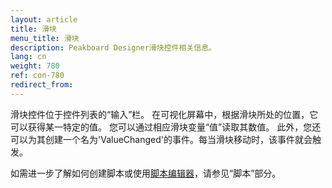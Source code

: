 ```yaml
---
layout: article
title: 滑块
menu_title: 滑块
description: Peakboard Designer滑块控件相关信息。
lang: cn
weight: 780
ref: con-780
redirect_from:
---
```


滑块控件位于控件列表的“输入”栏。
在可视化屏幕中，根据滑块所处的位置，它可以获得某一特定的值。
您可以通过相应滑块变量“值”读取其数值。
此外，您还可以为其创建一个名为'ValueChanged'的事件。每当滑块移动时，该事件就会触发。

如需进一步了解如何创建脚本或使用[脚本编辑器](/scripting/en-script-editor.html)，请参见“脚本”部分。